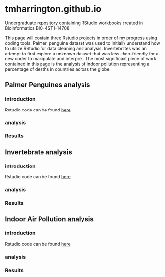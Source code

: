 # tmharrington.github.io
Undergraduate repository containing  RStudio workbooks created in Bioinformatics BIO-4ST1-14708

This page will contain three Rstudio projects in order of my progress using coding tools. Palmer_penguine dataset was used to initially understand how to utilize RStudio for data cleaning and analysis. Invertebrates was an attempt to first explore a unknown dataset that was less-then-friendly for a new coder to manipulate and interpret. 
The most significant piece of work contained in this page is the analysis of indoor pollution representing a percentage of deaths in countries across the globe.

## Palmer Penguines analysis
### introduction
Rstudio code can be found [here](https://tmharrington.github.io/BioStatisticalAnalysis/PalmerPenguins_Initial.html)

### analysis

### Results

## Invertebrate analysis
### introduction
Rstudio code can be found [here](http://github.com/tmharrington.github.io/BioStatisticalAnalysis/BioStatisticalAnalysis/InvertAnalysis.html)

### analysis

### Results

## Indoor Air Pollution analysis 
### introduction
Rstudio code can be found [here](https://tmharrington.github.io/BioStatisticalAnalysis/IndoorPollution.html)

### analysis

### Results
